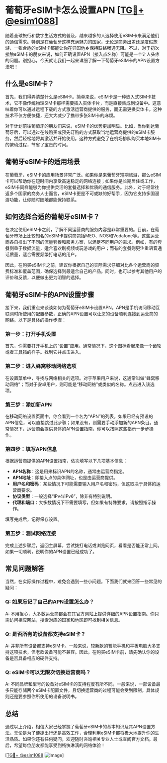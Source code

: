 # 葡萄牙eSIM卡怎么设置APN [[TG💪+ @esim1088](https://t.me/s/esim1088)]

随着全球旅行和数字生活方式的普及，越来越多的人选择使用eSIM卡来满足他们的通信需求。特别是在葡萄牙这样充满魅力的国家，无论是商务出差还是度假旅游，一张合适的eSIM卡都能让你在异国他乡保持联络畅通无阻。不过，对于初次接触eSIM卡的朋友来说，如何正确设置APN（接入点名称）可能是一个让人头疼的问题。别担心，今天就让我们一起来详细了解一下葡萄牙eSIM卡的APN设置方法吧！

## 什么是eSIM卡？

首先，我们得弄清楚什么是eSIM卡。简单来说，eSIM卡是一种嵌入式SIM卡技术，它不像传统物理SIM卡那样需要插入实体卡片，而是直接集成到设备中。这意味着你可以通过远程下载的方式激活运营商提供的服务，而无需更换实体卡。这种技术不仅方便快捷，还大大减少了携带多张SIM卡的麻烦。

对于计划前往葡萄牙的朋友们来说，eSIM卡的优势更加明显。比如，当你到达葡萄牙后，可以通过在线购买或预先订购的方式获取当地运营商提供的eSIM卡服务，然后轻松地将其激活并开始使用。这种方式避免了在机场排队购买本地SIM卡的繁琐过程，节省了宝贵的时间。

## 葡萄牙eSIM卡的适用场景

在葡萄牙，eSIM卡的应用场景非常广泛。如果你是来葡萄牙短期旅游，那么eSIM卡可以帮助你在短时间内享受高速稳定的网络连接；如果你是长期居住或工作，eSIM卡同样能够为你提供灵活的套餐选择和优质的通信服务。此外，对于经常往返多个国家的商务人士而言，eSIM卡更是不可或缺的好帮手，因为它支持多国漫游功能，让你随时随地都能保持联系。

## 如何选择合适的葡萄牙eSIM卡？

在决定使用eSIM卡之前，了解不同运营商的服务内容是非常重要的。目前，在葡萄牙市场上比较知名的eSIM卡提供商包括MEO、NOS和Vodafone等。这些运营商各自推出了不同的流量套餐和服务方案，以满足不同用户的需求。例如，有的套餐侧重于数据流量，适合喜欢刷视频或玩游戏的用户；而有的套餐则更注重语音通话质量，适合需要频繁打电话的用户。

因此，在购买eSIM卡之前，建议你根据自己的实际需求仔细对比各个运营商的资费标准和覆盖范围，确保选择到最适合自己的产品。同时，也可以参考其他用户的评价和反馈，以便做出更为明智的选择。

## 葡萄牙eSIM卡的APN设置步骤

接下来，我们重点来谈谈如何为葡萄牙eSIM卡设置APN。APN是手机访问移动互联网时所使用的配置参数，正确的APN设置可以让您的设备顺利连接到运营商的网络。以下是具体的操作步骤：

### 第一步：打开手机设置

首先，你需要打开手机上的“设置”应用。通常情况下，这个图标看起来像一个齿轮或者工具箱的样子。找到它并点击进入。

### 第二步：进入蜂窝移动网络选项

在设置菜单中，寻找与网络相关的选项。对于苹果用户来说，这通常叫做“蜂窝移动网络”；而对于安卓用户，则可能是“移动网络”或类似的名称。点击进入该选项。

### 第三步：添加新APN

在移动网络设置页面中，你会看到一个名为“APN”的列表。如果已经有预设的APN信息，可以直接跳过此步骤；如果没有，则需要手动添加新的APN条目。通常情况下，运营商会提供具体的APN设置指南，你可以按照这些指示一步步操作。

### 第四步：填写APN信息

根据运营商提供的APN设置指南，依次填写以下几项基本信息：
- **APN名称**：这是用来标识APN的名称，通常由运营商指定。
- **APN地址**：即接入点的具体网址，也是由运营商提供。
- **用户名和密码**：某些情况下可能需要输入用户名和密码，但这取决于具体的运营商要求。
- **协议类型**：一般选择“IPv4/IPv6”，除非有特别说明。
- **代理和端口**：大多数情况下不需要填写，但如果有特殊要求，请按照指示操作。

填写完成后，记得保存设置。

### 第五步：测试网络连接

完成上述步骤后，返回主屏幕，尝试拨打电话或浏览网页，看看是否能正常上网。如果一切顺利，说明你的APN设置已经成功了。

## 常见问题解答

当然，在实际操作过程中，难免会遇到一些小问题。下面我们就来回答一些常见的疑问：

### Q: 如果忘记了自己的APN设置怎么办？
A: 不用担心，大多数运营商都会在其官方网站上提供详细的APN设置指南。你只需访问相应网站，搜索对应的国家和地区即可找到相关信息。

### Q: 是否所有的设备都支持eSIM卡？
A: 并非所有设备都支持eSIM卡。一般来说，较新款的智能手机和平板电脑大多支持这项技术，但老款设备可能不兼容。因此，在购买eSIM卡前，请先确认你的设备是否具备相应的硬件支持。

### Q: eSIM卡可以无限次切换运营商吗？
A: 不同品牌和型号的设备对eSIM卡的支持程度有所不同。一般来说，一部设备最多只能存储两个eSIM卡配置文件，且切换运营商的过程可能会受到限制。具体规则还是要参照你所使用的设备说明书。

## 总结

通过以上介绍，相信大家已经掌握了葡萄牙eSIM卡的基本知识及其APN设置方法。无论是为了便捷出行还是高效工作，合理利用eSIM卡都将极大地提升你的生活品质。如果你还有任何疑问，欢迎随时咨询相关专业人士或查阅官方文档。最后，希望每位朋友都能享受到畅快淋漓的网络体验！

[[TG💪+ @esim1088](https://t.me/s/esim1088) ![Image](https://i.postimg.cc/4NQfJmqS/Snipaste-2025-05-13-00-14-12.png)]